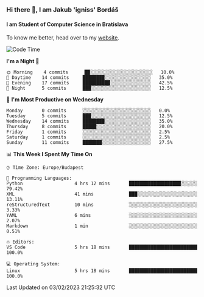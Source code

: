 ### Hi there 👋, I am Jakub 'igniss' Bordáš

#### I am Student of Computer Science in Bratislava
To know me better, head over to my [website](https://bordas.sk).


<!--START_SECTION:waka-->
![Code Time](http://img.shields.io/badge/Code%20Time-1%2C029%20hrs%2058%20mins-blue)

**I'm a Night 🦉** 

```text
🌞 Morning    4 commits      ██░░░░░░░░░░░░░░░░░░░░░░░   10.0% 
🌆 Daytime    14 commits     ████████░░░░░░░░░░░░░░░░░   35.0% 
🌃 Evening    17 commits     ██████████░░░░░░░░░░░░░░░   42.5% 
🌙 Night      5 commits      ███░░░░░░░░░░░░░░░░░░░░░░   12.5%

```
📅 **I'm Most Productive on Wednesday** 

```text
Monday       0 commits      ░░░░░░░░░░░░░░░░░░░░░░░░░   0.0% 
Tuesday      5 commits      ███░░░░░░░░░░░░░░░░░░░░░░   12.5% 
Wednesday    14 commits     ████████░░░░░░░░░░░░░░░░░   35.0% 
Thursday     8 commits      █████░░░░░░░░░░░░░░░░░░░░   20.0% 
Friday       1 commits      ░░░░░░░░░░░░░░░░░░░░░░░░░   2.5% 
Saturday     1 commits      ░░░░░░░░░░░░░░░░░░░░░░░░░   2.5% 
Sunday       11 commits     ███████░░░░░░░░░░░░░░░░░░   27.5%

```


📊 **This Week I Spent My Time On** 

```text
⌚︎ Time Zone: Europe/Budapest

💬 Programming Languages: 
Python                   4 hrs 12 mins       ███████████████████░░░░░░   79.42% 
XML                      41 mins             ███░░░░░░░░░░░░░░░░░░░░░░   13.11% 
reStructuredText         10 mins             ░░░░░░░░░░░░░░░░░░░░░░░░░   3.33% 
YAML                     6 mins              ░░░░░░░░░░░░░░░░░░░░░░░░░   2.07% 
Markdown                 1 min               ░░░░░░░░░░░░░░░░░░░░░░░░░   0.51%

🔥 Editors: 
VS Code                  5 hrs 18 mins       █████████████████████████   100.0%

💻 Operating System: 
Linux                    5 hrs 18 mins       █████████████████████████   100.0%

```


 Last Updated on 03/02/2023 21:25:32 UTC
<!--END_SECTION:waka-->
